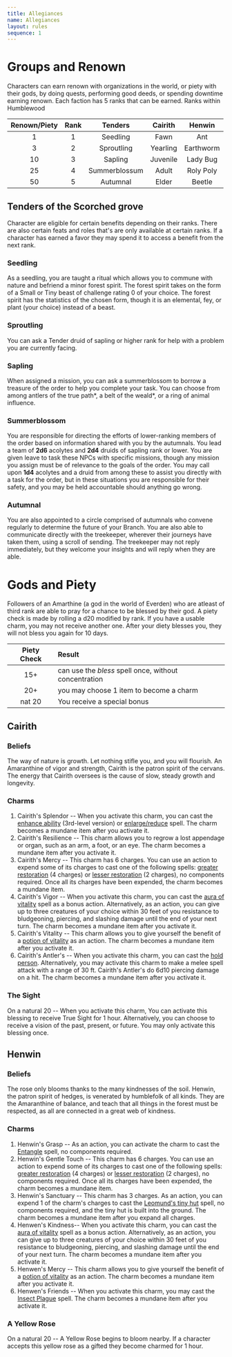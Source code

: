 ```yaml
---
title: Allegiances
name: Allegiances
layout: rules
sequence: 1
---
```


# Groups and Renown
Characters can earn renown with organizations in the world, or piety with their gods, by doing quests, performing good deeds, or spending downtime earning renown. Each faction has 5 ranks that can be earned.
Ranks within Humblewood

| Renown/Piety | Rank | Tenders | Cairith | Henwin |
|:--:|:--:|:----:|:---:|:---:|
| 1 | 1 | Seedling | Fawn | Ant |
| 3 | 2 | Sproutling | Yearling | Earthworm|
| 10 | 3 | Sapling | Juvenile | Lady Bug |
| 25 | 4 | Summerblossum | Adult | Roly Poly |
| 50 | 5 | Autumnal | Elder | Beetle |

## Tenders of the Scorched grove 
Character are eligible for certain benefits depending on their ranks. There are also certain feats and roles that's are only available at certain ranks. If a character has earned a favor they may spend it to access a benefit from the next rank.
### Seedling
As a seedling, you are taught a ritual which allows you to commune with nature and befriend a minor forest spirit. The forest spirit takes on the form of a Small or Tiny beast of challenge rating 0 of your choice. The forest spirit has the statistics of the chosen form, though it is an elemental, fey, or plant (your choice) instead of a beast.
### Sproutling
You can ask a Tender druid of sapling or higher rank for help with a problem you are currently facing.
### Sapling
When assigned a mission, you can ask a summerblossom to borrow a treasure of the order to help you complete your task. You can choose from among antlers of the true path*, a belt of the weald*, or a ring of animal influence.
### Summerblossom
You are responsible for directing the efforts of lower-ranking members of the  order based on information shared with you by the autumnals. You lead a  team of **2d6** acolytes and **2d4** druids of sapling rank or lower. You are given leave to task these NPCs with specific missions, though any mission you assign must be of relevance to the goals of the order. You may call upon **1d4** acolytes and a druid from among these to assist you directly with a task for the order, but in these situations you are responsible for their safety, and you may be held accountable should anything go wrong.
### Autumnal
You are also appointed to a circle comprised of autumnals who convene regularly to determine the future of your Branch. You are also able to  communicate directly with the treekeeper, wherever their journeys have taken them, using a scroll of sending. The treekeeper may not reply immediately, but they welcome your insights and will reply when they are able.

# Gods and  Piety
Followers of an Amarthine (a god in the world of Everden)  who are atleast of third rank are able to pray for a chance to be blessed by their god. A piety check is made by rolling a d20 modified by rank. If you have a usable charm, you may not receive another one. After your diety blesses you, they will not bless you again for 10 days.

| Piety Check | Result |
|:--:|:--|
| 15+ | can use the *bless* spell once, without concentration  |
| 20+ | you may choose 1 item to become a charm |
| nat 20 | You receive a special bonus |

## Cairith

### Beliefs
The way of nature is growth. Let nothing stifle you, and you will flourish. An Amaranthine of vigor and strength, Cairith is the patron spirit of the cervans. The energy that Cairith oversees is the cause of slow, steady growth and longevity.

### Charms
1. Cairith's Splendor -- When you activate this charm, you can cast the [enhance ability](https://5e.tools/spells.html#enhance%20ability_phb) (3rd-level version) or [enlarge/reduce](https://5e.tools/spells.html#enlarge%2freduce_phb) spell. The charm becomes a mundane item after you activate it.
2. Cairith's Resilience -- This charm allows you to regrow a lost appendage or organ, such as an arm, a foot, or an eye. The charm becomes a mundane item after you activate it.
3. Cairith's Mercy -- This charm has 6 charges. You can use an action to expend some of its charges to cast one of the following spells: [greater restoration](https://5e.tools/spells.html#greater%20restoration_phb) (4 charges) or [lesser restoration](https://5e.tools/spells.html#lesser%20restoration_phb) (2 charges), no components required. Once all its charges have been expended, the charm becomes a mundane item.
4. Cairith's Vigor -- When you activate this charm, you can cast the [aura of vitality](https://5e.tools/spells.html#aura%20of%20vitality_phb) spell as a bonus action. Alternatively, as an action, you can give up to three creatures of your choice within 30 feet of you resistance to bludgeoning, piercing, and slashing damage until the end of your next turn. The charm becomes a mundane item after you activate it.
5. Cairith's Vitality -- This charm allows you to give yourself the benefit of a [potion of vitality](https://5e.tools/items.html#potion%20of%20vitality_dmg) as an action. The charm becomes a mundane item after you activate it.
6. Cairith's Antler's -- When you activate this charm, you can cast the [hold person](https://5e.tools/spells.html#hold%20person_phb). Alternatively, you may activate this charm to make a melee spell attack with a range of 30 ft. Cairith's Antler's do 6d10 piercing damage on a hit. The charm becomes a mundane item after you activate it.

###  The Sight 
On a natural 20 -- When you activate this charm, You can activate this blessing to receive True Sight for 1 hour. Alternatively, you can choose to receive a vision of the past, present, or future. You may only activate this blessing once.

## Henwin

### Beliefs
The rose only blooms thanks to the many kindnesses of the soil. Henwin, the patron spirit of hedges, is venerated by humblefolk of all kinds. They are the Amaranthine of balance, and teach that all things in the forest must be respected, as all are connected in a great web of kindness.

### Charms
1. Henwin's Grasp -- As an action, you can activate the charm to cast the [Entangle](https://5e.tools/spells.html#entangle_phb) spell, no components required.
2. Henwin's Gentle Touch -- This charm has 6 charges. You can use an action to expend some of its charges to cast one of the following spells: [greater restoration](https://5e.tools/spells.html#greater%20restoration_phb) (4 charges) or [lesser restoration](https://5e.tools/spells.html#lesser%20restoration_phb) (2 charges), no components required. Once all its charges have been expended, the charm becomes a mundane item.
3. Henwin's Sanctuary -- This charm has 3 charges. As an action, you can expend 1 of the charm's charges to cast the [Leomund's tiny hut](https://5e.tools/spells.html#leomund's%20tiny%20hut_phb) spell, no components required, and the tiny hut is built into the ground. The charm becomes a mundane item after you expand all charges.
4. Henwen's Kindness-- When you activate this charm, you can cast the [aura of vitality](https://5e.tools/spells.html#aura%20of%20vitality_phb) spell as a bonus action. Alternatively, as an action, you can give up to three creatures of your choice within 30 feet of you resistance to bludgeoning, piercing, and slashing damage until the end of your next turn. The charm becomes a mundane item after you activate it.
5. Henwen's Mercy -- This charm allows you to give yourself the benefit of a [potion of vitality](https://5e.tools/items.html#potion%20of%20vitality_dmg) as an action. The charm becomes a mundane item after you activate it.
6. Henwen's Friends -- When you activate this charm, you may cast the [Insect Plague](https://5e.tools/spells.html#insect%20plague_phb) spell. The charm becomes a mundane item after you activate it.

### A Yellow Rose
On a natural 20 -- A Yellow Rose begins to bloom nearby. If a character accepts this yellow rose as a gifted they become charmed for 1 hour.
<!--stackedit_data:
eyJoaXN0b3J5IjpbLTEwMzc2NDgzNjAsLTIwMTM5NTc3MjUsLT
I3NDMzNjM0MiwtNDM4MjY5Nzc0LC0xOTEwODM5NDYwLDE1OTU0
MTQ5NTAsMTE5MzEzNzYzOCw5NjUxMDk4MjYsNTk4ODc2MDA3LC
0xMzg4MTIyNzU5LC0zMzA4NzE4MjAsLTgzMTE1MTc1MiwtMjAy
Mjc0MjMyOSwxODU0Mjk5MzYxLC0xMDAyNjM2Mzk2LC02NDQ2Mj
A0NDIsNDEzMTgxMDM3LDY1NDM3ODM3M119
-->
